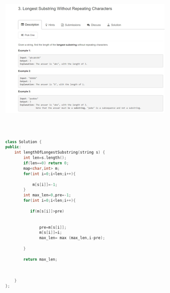 ![image](https://github.com/lxx1884896/LeetCode/blob/master/images/3.jpg)

<br><br><br>

```c++
class Solution {
public:
    int lengthOfLongestSubstring(string s) {
        int len=s.length();
        if(len==0) return 0;
        map<char,int> m;
        for(int i=0;i<len;i++){
            
            m[s[i]]=-1;
        }
        int max_len=0,pre=-1;
        for(int i=0;i<len;i++){
            
           if(m[s[i]]>pre)
               
              
               pre=m[s[i]];
               m[s[i]]=i;
               max_len= max (max_len,i-pre);
            
        }
        
        return max_len;
        
        
        
    }
};
```

